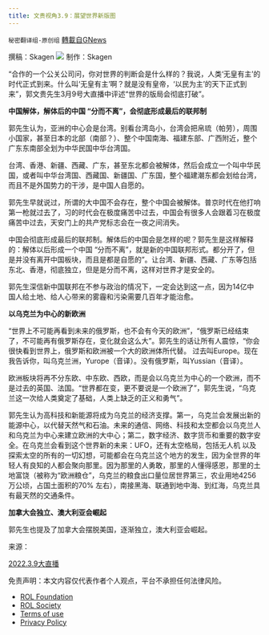```yaml
---
title: 文贵视角3.9：展望世界新版图
---
```

`秘密翻译组-原创组` [轉載自GNews](https://gnews.org/zh-hans/2137093/)

撰稿：Skagen
![](https://assets.gnews.org/wp-content/uploads/2022/03/您的重要创意.jpg)
制作：Skagen

“合作的一个公关公司问，你对世界的判断会是什么样的？我说，人类‘无皇有主’的时代正式到来。什么叫‘无皇有主’啊？就是没有皇帝，‘以民为主’的天下正式到来”，郭文贵先生3月9号大直播中评述“世界的版局会彻底打破”。

**中国解体，解体后的中国 “分而不离”，会彻底形成最后的联邦制**

郭先生认为，亚洲的中心会是台湾。别看台湾岛小，台湾会把帛琉（帕劳），周围小国家，甚至日本的北部（南部？）、整个中国南海、福建东部、广西附近，整个广东东南部全划为中华民国中华台湾国。

台湾、香港、新疆、西藏、广东，甚至东北都会被解体，然后会成立一个叫中华民国，或者叫中华台湾国、西藏国、新疆国、广东国，整个福建潮东都会划给台湾，而且不是外国势力的干涉，是中国人自愿的。

郭先生早就说过，所谓的大中国不会存在，整个中国会被解体。普京时代在他打响第一枪就过去了，习的时代会在极度痛苦中过去，中国会有很多人会跟着习在极度痛苦中过去，天安门上的共产党标志会在一夜之间消失。

中国会彻底形成最后的联邦制。解体后的中国会是怎样的呢？郭先生是这样解释的：解体以后形成一个中国 “分而不离”，就是新的中国联邦形式。都分开了，但是并没有离开中国板块，而且是都是自愿的”。让台湾、新疆、西藏、广东等包括东北、香港，彻底独立，但是是分而不离，这样对世界才是安全的。

郭先生深信新中国联邦在不参与政治的情况下，一定会达到这一点，因为14亿中国人给土地、给人心带来的雾霾和污染需要几百年才能治愈。

**以乌克兰为中心的新欧洲**

“世界上不可能再看到未来的俄罗斯，也不会有今天的欧洲”，“俄罗斯已经结束了，不可能再有俄罗斯存在，变化就会这么大”。郭先生的话让所有人震惊，“你会很快看到世界上，俄罗斯和欧洲被一个大的欧洲体所代替。 过去叫Europe。现在我告诉你，叫乌克兰洲，Yurope（音译）。没有俄罗斯，叫Yussian（音译）。

欧洲板块将再不分东欧、中东欧、西欧，而是会以乌克兰为中心的一个欧洲，而不是过去的英国、法国。“世界都在变，更不要说是一个欧洲了”，郭先生说，“乌克兰这一次给人类奠定了基础，人类上缺乏的正义和勇气”。

郭先生认为高科技和新能源将成为乌克兰的经济支撑。第一，乌克兰会发展出新的能源中心，以代替天然气和石油。未来的通信、网络、科技和太空都会以乌克兰人和乌克兰为中心来建立欧洲的大中心；第二，数字经济、数字货币和重要的数字安全。在乌克兰会看到这个世界新的未来：UFO，还有太空格局，包括无人机 以及探索太空的所有的一切幻想，可能都会在乌克兰这个地方的发生，因为全世界的年轻人有良知的人都会聚向那里。因为那里的人勇敢，那里的人懂得感恩，那里的土地富饶（被称为“欧洲粮仓”，乌克兰的粮食出口量位居世界第三，农业用地4256 万公顷，占国土面积的70% 左右），南接黑海、联通到地中海、到红海，乌克兰具有最天然的交通条件。

**加拿大会独立、澳大利亚会崛起**

郭先生也提及了加拿大会摆脱美国，逐渐独立，澳大利亚会崛起。

来源：

[2022.3.9大直播](https://gettr.com/post/pz1ocoe7cb)

 

免责声明：本文内容仅代表作者个人观点，平台不承担任何法律风险。

- [ROL Foundation](https://rolfoundation.org/)
- [ROL Society](https://rolsociety.org/)
- [Terms of use](https://gnews.org/terms-of-use-3/)
- [Privacy Policy](https://gnews.org/privacy-policy/)
